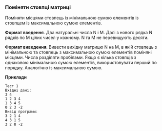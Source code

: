 ### Поміняти стовпці матриці
Поміняти місцями стовпець із мінімальною сумою елементів із стовпцем із максимальною сумою елементів.  

**Формат введення**. Два натуральні числа N і M. Далі з нового рядка N рядків по M цілих чисел у кожному.
N та M не перевищують десяти.  

**Формат виведення**. Вивести вихідну матрицю N на M, в якій стовпець з мінімальною та стовпець з максимальною сумою елементів поміняні місцями. Числа розділяти пробілами. Якщо є кілька стовпців з однаковою мінімальною сумою елементів, використовувати перший по порядку. Аналогічно із максимальною сумою.

**Приклади**
```
Тест 1
Вхідні дані:
3 4 
1 2 3 4 
1 3 4 5 
0 2 3 -2
Вивід програми:
3 2 1 4 
4 3 1 5 
3 2 0 -2
```